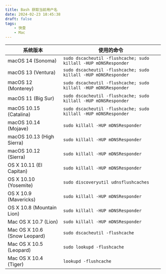 ```yaml
---
title: Bash 获取当前用户名
date: 2024-02-23 18:45:38
draft: false
tags:
    - 快查
    - Mac
---
```


| 系统版本 | 使用的命令 |
| --- | --- |
| macOS 14 (Sonoma) | `sudo dscacheutil -flushcache; sudo killall -HUP mDNSResponder` |
| macOS 13 (Ventura) | `sudo dscacheutil -flushcache; sudo killall -HUP mDNSResponder` |
| macOS 12 (Monterey) | `sudo dscacheutil -flushcache; sudo killall -HUP mDNSResponder` |
| macOS 11 (Big Sur) | `sudo dscacheutil -flushcache; sudo killall -HUP mDNSResponder` |
| macOS 10.15 (Catalina) | `sudo dscacheutil -flushcache; sudo killall -HUP mDNSResponder` |
| macOS 10.14 (Mojave) | `sudo killall -HUP mDNSResponder` |
| macOS 10.13 (High Sierra) | `sudo killall -HUP mDNSResponder` |
| macOS 10.12 (Sierra) | `sudo killall -HUP mDNSResponder` |
| OS X 10.11 (El Capitan) | `sudo killall -HUP mDNSResponder` |
| OS X 10.10 (Yosemite) | `sudo discoveryutil udnsflushcaches` |
| OS X 10.9 (Mavericks) | `sudo killall -HUP mDNSResponder` |
| OS X 10.8 (Mountain Lion) | `sudo killall -HUP mDNSResponder` |
| Mac OS X 10.7 (Lion) | `sudo killall -HUP mDNSResponder` |
| Mac OS X 10.6 (Snow Leopard) | `sudo dscacheutil -flushcache` |
| Mac OS X 10.5 (Leopard) | `sudo lookupd -flushcache` |
| Mac OS X 10.4 (Tiger) | `lookupd -flushcache` |